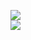 [![](https://img.shields.io/badge/Made%20With-Github%20Spray-lightgrey.svg?style=for-the-badge&logo=github)](https://github.com/Annihil/github-spray#4496)  
[![](https://i.imgur.com/2DrTn0Z.gif)](https://github.com/Annihil/github-spray)